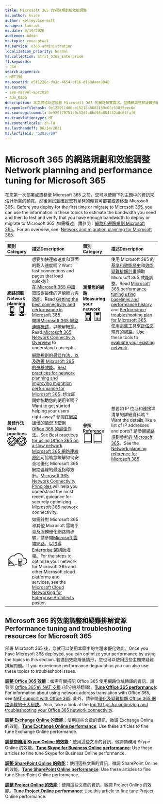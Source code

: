 ```yaml
---
title: Microsoft 365 的網路規劃和效能調整
ms.author: kvice
author: kelleyvice-msft
manager: laurawi
ms.date: 8/19/2020
audience: Admin
ms.topic: conceptual
ms.service: o365-administration
localization_priority: Normal
ms.collection: Strat_O365_Enterprise
f1.keywords:
- CSH
search.appverid:
- MET150
ms.assetid: e5f1228c-da3c-4654-bf16-d163daee8848
ms.custom:
- seo-marvel-apr2020
- Adm_O365
description: 本文將協助您規劃 Microsoft 365 的網路頻寬需求，並精細調整和疑難排解效能。
ms.openlocfilehash: 0e125011d06ce15218b8602169c08c538f5eec6c
ms.sourcegitcommit: be929f79751c0c52dfa6bd98a854432a0c63faf0
ms.translationtype: MT
ms.contentlocale: zh-TW
ms.lasthandoff: 06/14/2021
ms.locfileid: "52926700"
---
```

# <a name="network-planning-and-performance-tuning-for-microsoft-365"></a><span data-ttu-id="bb4ab-103">Microsoft 365 的網路規劃和效能調整</span><span class="sxs-lookup"><span data-stu-id="bb4ab-103">Network planning and performance tuning for Microsoft 365</span></span>
<span data-ttu-id="bb4ab-104">在您第一次部署或遷移至 Microsoft 365 之前，您可以使用下列主題中的資訊來估計所需的頻寬，然後測試並確認您有足夠的頻寬可部署或遷移至 Microsoft 365。</span><span class="sxs-lookup"><span data-stu-id="bb4ab-104">Before you deploy for the first time or migrate to Microsoft 365, you can use the information in these topics to estimate the bandwidth you need and then to test and verify that you have enough bandwidth to deploy or migrate to Microsoft 365.</span></span> <span data-ttu-id="bb4ab-105">如需概述，請參閱：[網路和遷移規劃 Microsoft 365](network-and-migration-planning.md)。</span><span class="sxs-lookup"><span data-stu-id="bb4ab-105">For an overview, see: [Network and migration planning for Microsoft 365](network-and-migration-planning.md).</span></span>
  
|<span data-ttu-id="bb4ab-106">類別</span><span class="sxs-lookup"><span data-stu-id="bb4ab-106">Category</span></span> |<span data-ttu-id="bb4ab-107">描述</span><span class="sxs-lookup"><span data-stu-id="bb4ab-107">Description</span></span> |<span data-ttu-id="bb4ab-108">類別</span><span class="sxs-lookup"><span data-stu-id="bb4ab-108">Category</span></span> |<span data-ttu-id="bb4ab-109">描述</span><span class="sxs-lookup"><span data-stu-id="bb4ab-109">Description</span></span> |
|:-----|:-----|:-----|:-----|
|<span data-ttu-id="bb4ab-110">**網路規劃**</span><span class="sxs-lookup"><span data-stu-id="bb4ab-110">**Network planning**</span></span> <br/> <span data-ttu-id="bb4ab-111">![網路](../media/5e9dcd06-601b-4b28-88dc-f524e7548794.png)</span><span class="sxs-lookup"><span data-stu-id="bb4ab-111">![Network](../media/5e9dcd06-601b-4b28-88dc-f524e7548794.png)</span></span>           <br/> |<span data-ttu-id="bb4ab-112">想要加快連線速度和頁面的載入速度嗎？</span><span class="sxs-lookup"><span data-stu-id="bb4ab-112">Want fast connections and pages that load quickly?</span></span>  <br/> <span data-ttu-id="bb4ab-113">[在 Microsoft 365 中讀取取得最佳的連線能力與效能](https://aka.ms/o365perfprinciples)。</span><span class="sxs-lookup"><span data-stu-id="bb4ab-113">Read [Getting the best connectivity and performance in Microsoft 365](https://aka.ms/o365perfprinciples).</span></span><br/><span data-ttu-id="bb4ab-114">閱讀[Microsoft 365 網路連線概述](microsoft-365-networking-overview.md)，以瞭解概念。</span><span class="sxs-lookup"><span data-stu-id="bb4ab-114">Read [Microsoft 365 Network Connectivity Overview](microsoft-365-networking-overview.md) to understand concepts.</span></span><br/> |<span data-ttu-id="bb4ab-115">**測量您的網路**</span><span class="sxs-lookup"><span data-stu-id="bb4ab-115">**Measuring your network**</span></span> <br/> <span data-ttu-id="bb4ab-116">![計算器](../media/d690a132-4884-40eb-a918-526bb3dff3cc.png)</span><span class="sxs-lookup"><span data-stu-id="bb4ab-116">![Calculator](../media/d690a132-4884-40eb-a918-526bb3dff3cc.png)</span></span>           <br/> |<span data-ttu-id="bb4ab-117">使用 Microsoft 365 的[基準和效能歷史](performance-tuning-using-baselines-and-history.md)和[效能疑難排解計畫](performance-troubleshooting-plan.md)讀取 Microsoft 365 效能調整。</span><span class="sxs-lookup"><span data-stu-id="bb4ab-117">Read [Microsoft 365 performance tuning using baselines and performance history](performance-tuning-using-baselines-and-history.md) and [Performance troubleshooting plan for Microsoft 365](performance-troubleshooting-plan.md).</span></span>  <br/> <span data-ttu-id="bb4ab-118">使用這些工具來[評估您現有的網路](network-and-migration-planning.md#calculators)。</span><span class="sxs-lookup"><span data-stu-id="bb4ab-118">Use these tools to [evaluate your existing network](network-and-migration-planning.md#calculators).</span></span>  <br/> |
|<span data-ttu-id="bb4ab-119">**最佳作法**</span><span class="sxs-lookup"><span data-stu-id="bb4ab-119">**Best practices**</span></span> <br/> <span data-ttu-id="bb4ab-120">![最佳作法](../media/2a659a5c-1007-47d3-a6c6-a19e018ab29b.png)</span><span class="sxs-lookup"><span data-stu-id="bb4ab-120">![Best practices](../media/2a659a5c-1007-47d3-a6c6-a19e018ab29b.png)</span></span>           <br/> |<span data-ttu-id="bb4ab-121">[網路規劃的最佳作法，以及改善 Microsoft 365 的遷移效能](network-and-migration-planning.md#BestPractices)。</span><span class="sxs-lookup"><span data-stu-id="bb4ab-121">[Best practices for network planning and improving migration performance for Microsoft 365](network-and-migration-planning.md#BestPractices).</span></span> <span data-ttu-id="bb4ab-122">想立即開始協助您的使用者嗎？</span><span class="sxs-lookup"><span data-stu-id="bb4ab-122">Want to get started helping your users right away?</span></span> <span data-ttu-id="bb4ab-123">參閱[在網路緩慢的情況下使用 Office 365 的最佳作法](https://support.office.com/article/fd16c8d2-4799-4c39-8fd7-045f06640166)。</span><span class="sxs-lookup"><span data-stu-id="bb4ab-123">See [Best practices for using Office 365 on a slow network](https://support.office.com/article/fd16c8d2-4799-4c39-8fd7-045f06640166).</span></span>  <br/> <span data-ttu-id="bb4ab-124">[Microsoft 365 網路連線原則](./microsoft-365-network-connectivity-principles.md)可協助您瞭解如何安全地優化 Microsoft 365 網路連線的最近指導方針。</span><span class="sxs-lookup"><span data-stu-id="bb4ab-124">[Microsoft 365 Network Connectivity Principles](./microsoft-365-network-connectivity-principles.md) will help you understand the most recent guidance for securely optimizing Microsoft 365 network connectivity.</span></span>  <br/> |<span data-ttu-id="bb4ab-125">**參照**</span><span class="sxs-lookup"><span data-stu-id="bb4ab-125">**Reference**</span></span> <br/> <span data-ttu-id="bb4ab-126">![書籍或期刊](../media/56dff3c1-f605-48d8-811f-7d13ce639ecd.png)</span><span class="sxs-lookup"><span data-stu-id="bb4ab-126">![Book or Journal](../media/56dff3c1-f605-48d8-811f-7d13ce639ecd.png)</span></span>           <br/> |<span data-ttu-id="bb4ab-127">想要如 IP 位址和連接埠清單的詳細資料嗎？</span><span class="sxs-lookup"><span data-stu-id="bb4ab-127">Want the details, like a list of IP addresses and ports?</span></span> <span data-ttu-id="bb4ab-128">請參閱[網路規劃參考的 Microsoft 365](network-and-migration-planning.md#NetReference)。</span><span class="sxs-lookup"><span data-stu-id="bb4ab-128">See the [Network planning reference for Microsoft 365](network-and-migration-planning.md#NetReference).</span></span>  <br/> |
|![請參閱適用於企業架構的 Microsoft 雲端網路海報](../media/3094be9f-2407-4fa5-896d-aa66ef7b9bb9.png)           <br/> |<span data-ttu-id="bb4ab-130">如需針對 Microsoft 365 和其他 Microsoft 雲端平臺及服務優化網路的步驟，請參閱[Microsoft 雲端網路，以取得 Enterprise 架構師](../solutions/cloud-architecture-models.md)海報。</span><span class="sxs-lookup"><span data-stu-id="bb4ab-130">For the steps to optimize your network for Microsoft 365 and other Microsoft cloud platforms and services, see the [Microsoft Cloud Networking for Enterprise Architects](../solutions/cloud-architecture-models.md) poster.</span></span>  <br/> |
   
## <a name="performance-tuning-and-troubleshooting-resources-for-microsoft-365"></a><span data-ttu-id="bb4ab-131">Microsoft 365 的效能調整和疑難排解資源</span><span class="sxs-lookup"><span data-stu-id="bb4ab-131">Performance tuning and troubleshooting resources for Microsoft 365</span></span>
<span data-ttu-id="bb4ab-132"><a name="apptuning"> </a></span><span class="sxs-lookup"><span data-stu-id="bb4ab-132"><a name="apptuning"> </a></span></span>

<span data-ttu-id="bb4ab-133">部署 Microsoft 365 後，您就可以使用本節中的主題來優化效能。</span><span class="sxs-lookup"><span data-stu-id="bb4ab-133">Once you have Microsoft 365 deployed, you can optimize your performance by using the topics in this section.</span></span> <span data-ttu-id="bb4ab-134">若遇到效能降低情形，您也可以使用這些主題來疑難排解問題。</span><span class="sxs-lookup"><span data-stu-id="bb4ab-134">If you experience performance degradation you can also use these topics to troubleshoot issues.</span></span>
  
 <span data-ttu-id="bb4ab-135">**[調整 Office 365 效能](tune-microsoft-365-performance.md)**：如需有關搭配 Office 365 使用網路位址轉譯的資訊，請參閱 [Office 365 的 NAT 支援](nat-support-with-microsoft-365.md) (部分機器翻譯)。</span><span class="sxs-lookup"><span data-stu-id="bb4ab-135">**[Tune Office 365 performance](tune-microsoft-365-performance.md)**: For information about using network address translation with Office 365, see [NAT support with Office 365](nat-support-with-microsoft-365.md).</span></span> <span data-ttu-id="bb4ab-136">此外，請參閱[優化及疑難排解 Office 365 網路連線的十大秘訣](/archive/blogs/onthewire/top-10-tips-for-optimising-troubleshooting-your-office-365-network-connectivity)。</span><span class="sxs-lookup"><span data-stu-id="bb4ab-136">Also, take a look at the [top 10 tips for optimizing and troubleshooting your Office 365 network connectivity](/archive/blogs/onthewire/top-10-tips-for-optimising-troubleshooting-your-office-365-network-connectivity).</span></span> 
  
 <span data-ttu-id="bb4ab-137">**[調整 Exchange Online 的效能](tune-exchange-online-performance.md)**：使用這些文章的資訊，微調 Exchange Online 的效能。</span><span class="sxs-lookup"><span data-stu-id="bb4ab-137">**[Tune Exchange Online performance](tune-exchange-online-performance.md)**: Use these articles to fine tune Exchange Online performance.</span></span> 
  
 <span data-ttu-id="bb4ab-138">**[調整商務用 Skype Online 的效能](tune-skype-for-business-online-performance.md)**：使用這些文章的資訊，微調商務用 Skype Online 的效能。</span><span class="sxs-lookup"><span data-stu-id="bb4ab-138">**[Tune Skype for Business Online performance](tune-skype-for-business-online-performance.md)**: Use these articles to fine tune Skype for Business Online performance.</span></span> 
  
 <span data-ttu-id="bb4ab-139">**[調整 SharePoint Online 的效能](tune-sharepoint-online-performance.md)**：使用這些文章的資訊，微調 SharePoint Online 的效能。</span><span class="sxs-lookup"><span data-stu-id="bb4ab-139">**[Tune SharePoint Online performance](tune-sharepoint-online-performance.md)**: Use these articles to fine tune SharePoint Online performance.</span></span> 
  
 <span data-ttu-id="bb4ab-140">**[調整 Project Online 的效能](https://support.office.com/article/12ba0ebd-c616-42e5-b9b6-cad570e8409c)**：使用這些文章的資訊，微調 Project Online 的效能。</span><span class="sxs-lookup"><span data-stu-id="bb4ab-140">**[Tune Project Online performance](https://support.office.com/article/12ba0ebd-c616-42e5-b9b6-cad570e8409c)**: Use this article to fine tune Project Online performance.</span></span>